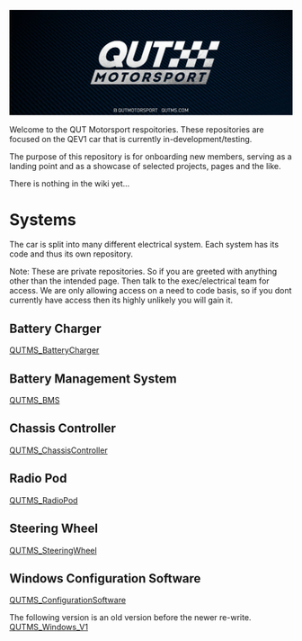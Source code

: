 ![QUTMS_Banner](src/qutmsBanner.jpg)

Welcome to the QUT Motorsport respoitories. These repositories are focused on the QEV1 car that is currently in-development/testing.

The purpose of this repository is for onboarding new members, serving as a landing point and as a showcase of selected projects, pages and the like.

There is nothing in the wiki yet...

# Systems

The car is split into many different electrical system. Each system has its code and thus its own repository.

Note: These are private repositories. So if you are greeted with anything other than the intended page. Then talk to the exec/electrical team for access. We are only allowing access on a need to code basis, so if you dont currently have access then its highly unlikely you will gain it.

## Battery Charger
[QUTMS_BatteryCharger](https://github.com/Technosasquach/QUTMS_BatteryCharger "QUTMS_BatteryCharger")

## Battery Management System
[QUTMS_BMS](https://github.com/Technosasquach/QUTMS_BMS "QUTMS_BMS")

## Chassis Controller
[QUTMS_ChassisController](https://github.com/Technosasquach/QUTMS_ChassisController "QUTMS_ChassisController")

## Radio Pod
[QUTMS_RadioPod](https://github.com/Technosasquach/QUTMS_RadioPod "QUTMS_RadioPod")

## Steering Wheel
[QUTMS_SteeringWheel](https://github.com/Technosasquach/QUTMS_SteeringWheel "QUTMS_SteeringWheel")

## Windows Configuration Software
[QUTMS_ConfigurationSoftware](https://github.com/Technosasquach/QUTMS_ConfigurationSoftware "QUTMS_ConfigurationSoftware")

The following version is an old version before the newer re-write.
[QUTMS_Windows_V1](https://github.com/Technosasquach/QUTMS_Windows "QUTMS_Windows")